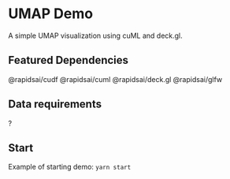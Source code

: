 # UMAP Demo
A simple UMAP visualization using cuML and deck.gl.

## Featured Dependencies
@rapidsai/cudf
@rapidsai/cuml
@rapidsai/deck.gl
@rapidsai/glfw

## Data requirements
?

## Start
Example of starting demo:
`yarn start`